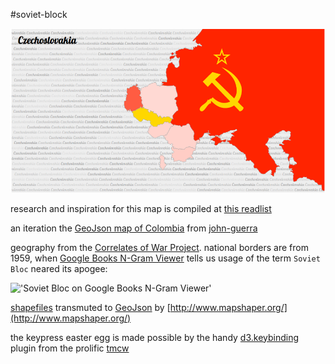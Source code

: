 #soviet-block

!['preview.png'](images/preview.png)

research and inspiration for this map is compiled at [this readlist](http://readlists.com/481a2657)

an iteration the [GeoJson map of Colombia](http://bl.ocks.org/john-guerra/43c7656821069d00dcbc) from [john-guerra](http://bl.ocks.org/john-guerra)

geography from the [Correlates of War Project](http://correlatesofwar.org/history).  national borders are from 1959, when [Google Books N-Gram Viewer](https://books.google.com/ngrams/graph?content=soviet+bloc&year_start=1908&year_end=2016&corpus=15&smoothing=3&share=&direct_url=t1%3B%2Csoviet%20bloc%3B%2Cc0) tells us usage of the term `Soviet Bloc` neared its apogee:

!['Soviet Bloc on Google Books N-Gram Viewer'](http://i.imgur.com/0Wadzx2.png)

[shapefiles](http://downloads.weidmann.ws/cshapes/Shapefiles/) transmuted to [GeoJson](https://github.com/micahstubbs/soviet-block/blob/master/sovietBloc-30pc.json) by [http://www.mapshaper.org/](http://www.mapshaper.org/)

the keypress easter egg is made possible by the handy [d3.keybinding](http://bl.ocks.org/tmcw/4444952) plugin from the prolific [tmcw](http://bl.ocks.org/tmcw)